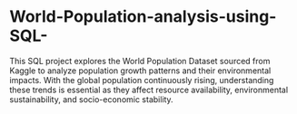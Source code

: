 # World-Population-analysis-using-SQL-
This SQL project explores the World Population Dataset sourced from Kaggle to analyze population growth patterns and their environmental impacts. With the global population continuously rising, understanding these trends is essential as they affect resource availability, environmental sustainability, and socio-economic stability.  
